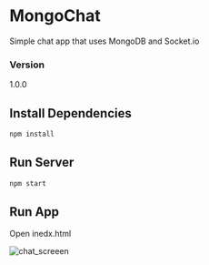 # MongoChat 

Simple chat app that uses MongoDB and Socket.io

### Version
1.0.0

## Install Dependencies
```bash
npm install 
```

## Run Server
```bash
npm start
```

## Run App
Open inedx.html



![chat_screeen](https://user-images.githubusercontent.com/32539405/31994697-3a55e4c6-b99f-11e7-983b-5538f917b314.png)
